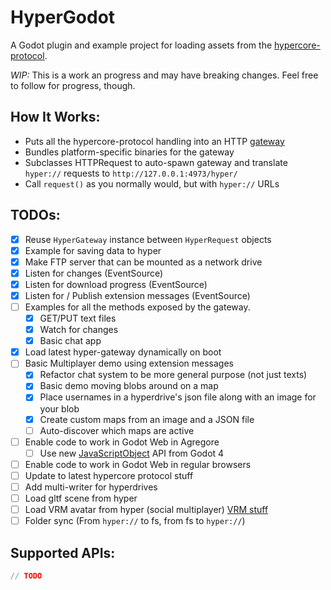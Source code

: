 # HyperGodot

A Godot plugin and example project for loading assets from the [hypercore-protocol](https://hypercore-protocol.org/).

*WIP:* This is a work an progress and may have breaking changes. Feel free to follow for progress, though.

## How It Works:

- Puts all the hypercore-protocol handling into an HTTP [gateway](https://github.com/RangerMauve/hyper-gateway)
- Bundles platform-specific binaries for the gateway
- Subclasses HTTPRequest to auto-spawn gateway and translate `hyper://` requests to `http://127.0.0.1:4973/hyper/`
- Call `request()` as you normally would, but with `hyper://` URLs

## TODOs:

- [x] Reuse `HyperGateway` instance between `HyperRequest` objects
- [x] Example for saving data to hyper
- [x] Make FTP server that can be mounted as a network drive
- [x] Listen for changes (EventSource)
- [x] Listen for download progress (EventSource)
- [x] Listen for / Publish extension messages (EventSource)
- [ ] Examples for all the methods exposed by the gateway.
	- [x] GET/PUT text files
	- [x] Watch for changes
	- [x] Basic chat app
- [x] Load latest hyper-gateway dynamically on boot
- [ ] Basic Multiplayer demo using extension messages
	- [x] Refactor chat system to be more general purpose (not just texts)
	- [x] Basic demo moving blobs around on a map
	- [x] Place usernames in a hyperdrive's json file along with an image for your blob
	- [x] Create custom maps from an image and a JSON file
	- [ ] Auto-discover which maps are active
- [ ] Enable code to work in Godot Web in Agregore
	- [ ] Use new [JavaScriptObject](https://godotengine.org/article/godot-web-progress-report-9) API from Godot 4
- [ ] Enable code to work in Godot Web in regular browsers
- [ ] Update to latest hypercore protocol stuff
- [ ] Add multi-writer for hyperdrives
- [ ] Load gltf scene from hyper
- [ ] Load VRM avatar from hyper (social multiplayer) [VRM stuff](https://github.com/V-Sekai/godot-vrm/blob/godot3/addons/vrm/import_vrm.gd)
- [ ] Folder sync (From `hyper://` to fs, from fs to `hyper://`)

## Supported APIs:

```JavaScript
// TODO
```

